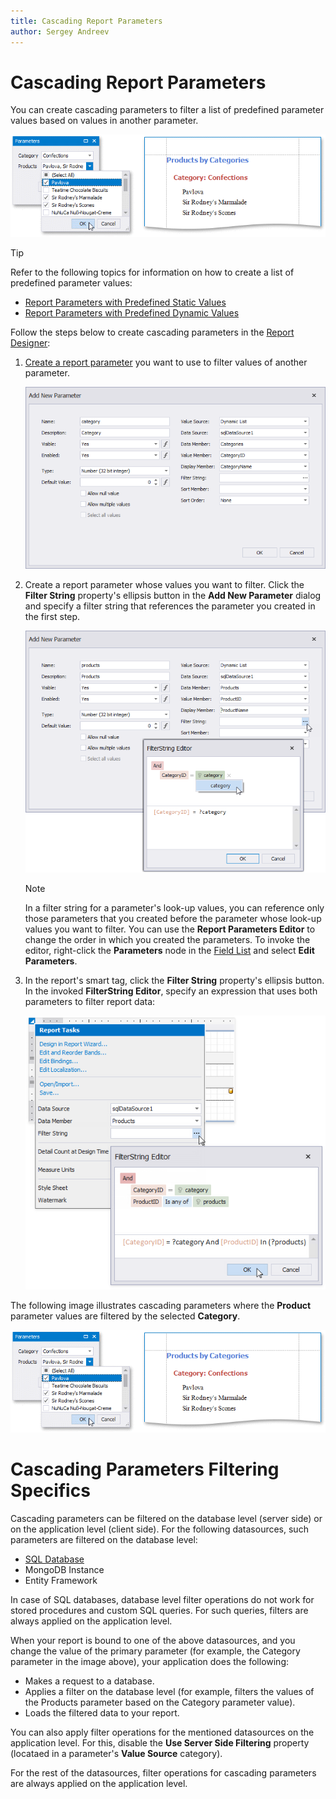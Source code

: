 ```yaml
---
title: Cascading Report Parameters
author: Sergey Andreev
---
```


# Cascading Report Parameters

You can create cascading parameters to filter a list of predefined parameter values based on values in another parameter.

![Cascading parameters example](../../../../images/cascadingparametersresult124540.png)

> [!TIP]
> Refer to the following topics for information on how to create a list of predefined parameter values:
> * [Report Parameters with Predefined Static Values](report-parameters-with-predefined-static-values.md)
> * [Report Parameters with Predefined Dynamic Values](report-parameters-with-predefined-dynamic-values.md)

Follow the steps below to create cascading parameters in the [Report Designer](../../report-designer-for-winforms.md):

1. [Create a report parameter](create-a-report-parameter.md) you want to use to filter values of another parameter.

    ![Create category parameter](../../../../images/create-category-cascading-parameter.png)

2. Create a report parameter whose values you want to filter. Click the **Filter String** property's ellipsis button in the **Add New Parameter** dialog and specify a filter string that references the parameter you created in the first step.

    ![Create products parameter](../../../../images/create-product-cascading-parameter.png)

    > [!NOTE]
    > In a filter string for a parameter's look-up values, you can reference only those parameters that you created before the parameter whose look-up values you want to filter. You can use the **Report Parameters Editor** to change the order in which you created the parameters. To invoke the editor, right-click the **Parameters** node in the [Field List](../report-designer-tools/ui-panels/field-list.md) and select **Edit Parameters**.

3. In the report's smart tag, click the **Filter String** property's ellipsis button. In the invoked **FilterString Editor**, specify an expression that uses both parameters to filter report data:

    ![Create a filter condition for a report](../../../../images/filteringreportbytwoparameters124539.png)

The following image illustrates cascading parameters where the **Product** parameter values are filtered by the selected **Category**.

![Cascading parameters example](../../../../images/cascadingparametersresult124540.png)

# Cascading Parameters Filtering Specifics

Cascading parameters can be filtered on the database level (server side) or on the application level (client side). For the following datasources, such parameters are filtered on the database level:

* [SQL Database](../../bind-to-data/bind-a-report-to-a-database.md)
* MongoDB Instance
* Entity Framework

In case of SQL databases, database level filter operations do not work for stored procedures and custom SQL queries. For such queries, filters are always applied on the application level.

When your report is bound to one of the above datasources, and you change the value of the primary parameter (for example, the Category parameter in the image above), your application does the following:

* Makes a request to a database.
* Applies a filter on the database level (for example, filters the values of the Products parameter based on the Category parameter value).
* Loads the filtered data to your report.

You can also apply filter operations for the mentioned datasources on the application level. For this, disable the **Use Server Side Filtering** property (locataed in a parameter's **Value Source** category).

For the rest of the datasources, filter operations for cascading parameters are always applied on the application level.